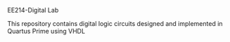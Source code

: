 EE214-Digital Lab

This repository contains digital logic circuits designed and implemented in Quartus Prime using VHDL
